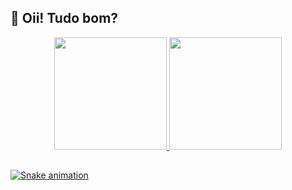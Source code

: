 ## 👋 Oii! Tudo bom?
<div align="center">
  <a href="https://github.com/Dienepher">
  <img height="180em" src="https://github-readme-stats.vercel.app/api?username=Dienepher&show_icons=true&theme=dracula&include_all_commits=true&count_private=true"/>
  <img height="180em" src="https://github-readme-stats.vercel.app/api/top-langs/?username=Dienepher&layout=compact&langs_count=7&theme=dracula"/>
</div>

  ##
 
<div> 
 
  ![Snake animation](https://github.com/Dienepher/Dienepher/blob/output/github-contribution-grid-snake.svg)
 
</div>
